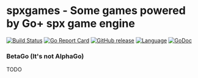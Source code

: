 spxgames - Some games powered by Go+ spx game engine
=========

[![Build Status](https://github.com/xushiwei/spxgames/actions/workflows/go.yml/badge.svg)](https://github.com/xushiwei/spxgames/actions/workflows/go.yml)
[![Go Report Card](https://goreportcard.com/badge/github.com/xushiwei/spxgames)](https://goreportcard.com/report/github.com/xushiwei/spxgames)
[![GitHub release](https://img.shields.io/github/v/tag/xushiwei/spxgames.svg?label=release)](https://github.com/xushiwei/spxgames/releases)
[![Language](https://img.shields.io/badge/language-Go+-blue.svg)](https://github.com/goplus/gop)
[![GoDoc](https://pkg.go.dev/badge/github.com/xushiwei/spxgames.svg)](https://pkg.go.dev/mod/github.com/xushiwei/spxgames)

### BetaGo (It's not AlphaGo)

TODO
